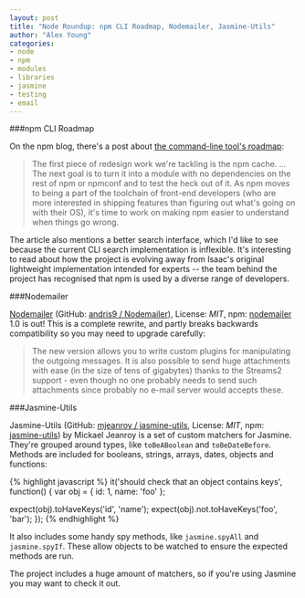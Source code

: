 ```yaml
---
layout: post
title: "Node Roundup: npm CLI Roadmap, Nodemailer, Jasmine-Utils"
author: "Alex Young"
categories:
- node
- npm
- modules
- libraries
- jasmine
- testing
- email
---
```


###npm CLI Roadmap

On the npm blog, there's a post about [the command-line tool's roadmap](http://blog.npmjs.org/post/91303926460/npm-cli-roadmap-a-periodic-update):

> The first piece of redesign work we're tackling is the npm cache. ... The next goal is to turn it into a module with no dependencies on the rest of npm or npmconf and to test the heck out of it.
> As npm moves to being a part of the toolchain of front-end developers (who are more interested in shipping features than figuring out what's going on with their OS), it's time to work on making npm easier to understand when things go wrong.

The article also mentions a better search interface, which I'd like to see because the current CLI search implementation is inflexible.  It's interesting to read about how the project is evolving away from Isaac's original lightweight implementation intended for experts -- the team behind the project has recognised that npm is used by a diverse range of developers.

###Nodemailer

[Nodemailer](http://www.nodemailer.com/) (GitHub: [andris9 / Nodemailer](https://github.com/andris9/Nodemailer)), License: _MIT_, npm: [nodemailer](https://www.npmjs.org/package/nodemailer) 1.0 is out!  This is a complete rewrite, and partly breaks backwards compatibility so you may need to upgrade carefully:

> The new version allows you to write custom plugins for manipulating the outgoing messages. It is also possible to send huge attachments with ease (in the size of tens of gigabytes) thanks to the Streams2 support - even though no one probably needs to send such attachments since probably no e-mail server would accepts these.

###Jasmine-Utils

Jasmine-Utils (GitHub: [mjeanroy / jasmine-utils](https://github.com/mjeanroy/jasmine-utils), License: _MIT_, npm: [jasmine-utils](https://www.npmjs.org/package/jasmine-utils)) by Mickael Jeanroy is a set of custom matchers for Jasmine.  They're grouped around types, like `toBeABoolean` and `toBeDateBefore`.  Methods are included for booleans, strings, arrays, dates, objects and functions:

{% highlight javascript %}
it('should check that an object contains keys', function() {
  var obj = {
    id: 1,
    name: 'foo'
  };

  expect(obj).toHaveKeys('id', 'name');
  expect(obj).not.toHaveKeys('foo', 'bar');
});
{% endhighlight %}

It also includes some handy spy methods, like `jasmine.spyAll` and `jasmine.spyIf`.  These allow objects to be watched to ensure the expected methods are run.

The project includes a huge amount of matchers, so if you're using Jasmine you may want to check it out.
